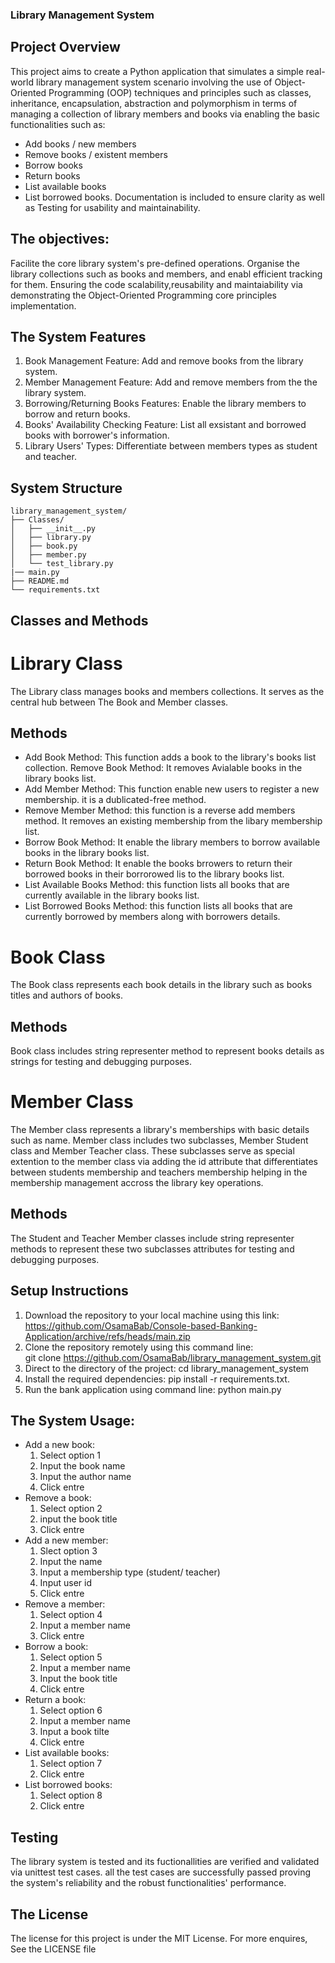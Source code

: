 ### Library Management System

## Project Overview
This project aims to create a Python application that simulates a simple real-world library management system scenario involving the use of Object-Oriented Programming (OOP) techniques and principles such as classes, inheritance, encapsulation, abstraction and polymorphism  in terms of managing a collection of library members and books via enabling the basic functionalities such as:
- Add books / new members
- Remove books / existent members
- Borrow books
- Return books
- List available books
- List borrowed books.
Documentation is included to ensure clarity as well as Testing for usability and maintainability.
## The objectives:
Facilite the core library system's pre-defined operations.
Organise the library collections such as books and members, and enabl efficient tracking for them.
Ensuring the code scalability,reusability and maintaiability via demonstrating the Object-Oriented Programming core principles implementation.
## The System Features
1.  Book Management Feature:
Add and remove books from the library system.
2. Member Management Feature: 
Add and remove members from the the library system.
3. Borrowing/Returning Books Features: 
Enable the library members to borrow and return books.
4. Books' Availability Checking Feature: 
List all exsistant and borrowed books with borrower's information.
5. Library Users' Types: 
Differentiate between members types as student and teacher.
## System Structure
```
library_management_system/
├── Classes/
│   ├── __init__.py
│   ├── library.py
│   ├── book.py
│   ├── member.py
│   └── test_library.py
|── main.py
├── README.md
└── requirements.txt
```  
## Classes and Methods
# Library Class
The Library class manages books and members collections. It serves as the central hub between The Book and Member classes.
## Methods
- Add Book Method: This function adds a book to the library's books list collection.
Remove Book Method: It removes Avialable books in the library books list.
- Add Member Method: This function enable new users to register a new membership. it is a dublicated-free method.
- Remove Member Method: this function is a reverse add members method. It removes an existing membership from the libary membership list.
- Borrow Book Method: It enable the library members to borrow available books in the library books list.
- Return Book Method: It enable the books brrowers to return their borrowed books in their borrorowed lis to the library books list.
- List Available Books Method: this function lists all books that are currently available in the library books list.
- List Borrowed Books Method: this function lists all books that are currently borrowed by members along with borrowers details.
# Book Class
The Book class represents each book details in the library such as books titles and authors of books.
## Methods
Book class includes string representer method to represent books details as strings for testing and debugging purposes.
# Member Class
The Member class represents a library's memberships with basic details such as name.
Member class includes two subclasses, Member Student class and Member Teacher class. These subclasses serve as special extention to the member class via adding the id attribute that differentiates between students membership and teachers membership helping in the membership management accross the library key operations.
## Methods
The Student and Teacher Member classes include string representer methods to represent these two subclasses attributes for testing and debugging purposes.
## Setup Instructions
1. Download the repository to your local machine using this link:  
 https://github.com/OsamaBab/Console-based-Banking-Application/archive/refs/heads/main.zip  
2. Clone the repository remotely using this command line:   
  git clone https://github.com/OsamaBab/library_management_system.git
3. Direct to the directory of the project: cd library_management_system
4. Install the required dependencies: pip install -r requirements.txt.
5. Run the bank application using command line: python main.py
## The System Usage:
- Add a new book:
  1. Select option 1
  2. Input the book name
  3. Input the author name
  4. Click entre
- Remove a book:
  1. Select option 2
  2. input the book title
  3. Click entre
- Add a new member:
  1. Slect option 3
  2. Input the name
  3. Input a membership type (student/ teacher)
  4. Input user id
  5. Click entre
- Remove a member:
  1. Select option 4
  2. Input a member name
  3. Click entre
- Borrow a book:
  1. Select option 5
  2. Input a member name
  3. Input the book title
  4. Click entre
- Return a book:
  1. Select option 6
  2. Input a member name
  3. Input a book tilte
  4. Click entre
- List available books:
  1. Select option 7
  2. Click entre
- List borrowed books:
  1. Select option 8
  2. Click entre
## Testing
The library system is tested and its fuctionallities are verified and validated via unittest test cases. all the test cases are successfully passed proving the system's reliability and the robust functionalities' performance. 
## The License
The license for this project is under the MIT License. For more enquires, See the LICENSE file 